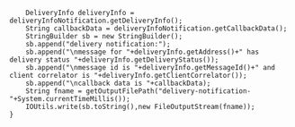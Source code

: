 		DeliveryInfo deliveryInfo = deliveryInfoNotification.getDeliveryInfo();
		String callbackData = deliveryInfoNotification.getCallbackData();         
		StringBuilder sb = new StringBuilder();
		sb.append("delivery notification:");
		sb.append("\nmessage for "+deliveryInfo.getAddress()+" has delivery status "+deliveryInfo.getDeliveryStatus());
		sb.append("\nmessage id is "+deliveryInfo.getMessageId()+" and client correlator is "+deliveryInfo.getClientCorrelator());    
		sb.append("\ncallback data is "+callbackData);
		String fname = getOutputFilePath("delivery-notification-"+System.currentTimeMillis());        
		IOUtils.write(sb.toString(),new FileOutputStream(fname));   
	}
